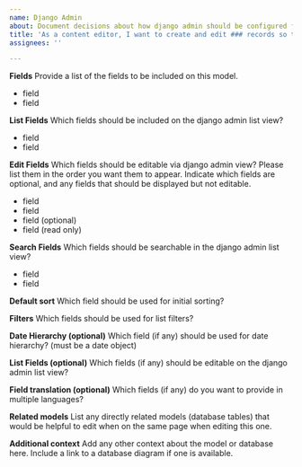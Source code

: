 ```yaml
---
name: Django Admin
about: Document decisions about how django admin should be configured for a particular model
title: 'As a content editor, I want to create and edit ### records so that I can document ###'
assignees: ''

---
```


**Fields**
Provide a list of the fields to be included on this model. 
- field 
- field

**List Fields**
Which fields should be included on the django admin list view?
- field
- field 

**Edit Fields**
Which fields should be editable via django admin view? Please list them in the order you want them to appear. Indicate which fields are optional, and any fields that should be displayed but not editable.
- field
- field 
- field (optional)
- field (read only)

**Search Fields**
Which fields should be searchable in the django admin list view?
- field
- field 

**Default sort**
Which field should be used for initial sorting?

**Filters**
Which fields should be used for list filters?

**Date Hierarchy (optional)**
Which field (if any) should be used for date hierarchy? (must be a date object)

**List Fields (optional)**
Which fields (if any) should be editable on the django admin list view?

**Field translation (optional)**
Which fields (if any) do you want to provide in multiple languages?

**Related models**
List any directly related models (database tables) that would be helpful to edit when on the same page when editing this one.

**Additional context**
Add any other context about the model or database here. Include a link to a database diagram if one is available.